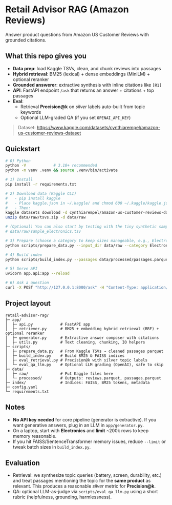 # Retail Advisor RAG (Amazon Reviews)

Answer product questions from Amazon US Customer Reviews with grounded citations.

## What this repo gives you
- **Data prep**: load Kaggle TSVs, clean, and chunk reviews into passages
- **Hybrid retrieval**: BM25 (lexical) + dense embeddings (MiniLM) + optional reranker
- **Grounded answerer**: extractive synthesis with inline citations like `[R1]`
- **API**: FastAPI endpoint `/ask` that returns an answer + citations + top passages
- **Eval**:
  - Retrieval **Precision@k** on *silver* labels auto-built from topic keywords
  - Optional LLM-graded QA (if you set `OPENAI_API_KEY`)

> Dataset: https://www.kaggle.com/datasets/cynthiarempel/amazon-us-customer-reviews-dataset

## Quickstart
```bash
# 0) Python
python -V            # 3.10+ recommended
python -m venv .venv && source .venv/bin/activate

# 1) Install
pip install -r requirements.txt

# 2) Download data (Kaggle CLI)
#   - pip install kaggle
#   - Place kaggle.json in ~/.kaggle/ and chmod 600 ~/.kaggle/kaggle.json
#   - Then:
kaggle datasets download -d cynthiarempel/amazon-us-customer-reviews-dataset -p data/raw -f tsvs.zip
unzip data/raw/tsvs.zip -d data/raw

# (Optional) You can also start by testing with the tiny synthetic sample we included:
# data/raw/sample_electronics.tsv

# 3) Prepare (choose a category to keep sizes manageable, e.g., Electronics)
python scripts/prepare_data.py --input_dir data/raw --category Electronics --limit 200000

# 4) Build index
python scripts/build_index.py --passages data/processed/passages.parquet --out_dir index

# 5) Serve API
uvicorn app.api:app --reload

# 6) Ask a question
curl -X POST "http://127.0.0.1:8000/ask" -H "Content-Type: application/json"   -d '{"query":"battery life for Kindle?", "k":5, "product_filter":"Kindle"}'
```

## Project layout
```
retail-advisor-rag/
├─ app/
│  ├─ api.py            # FastAPI app
│  ├─ retriever.py      # BM25 + embedding hybrid retrieval (RRF) + optional reranker
│  ├─ generator.py      # Extractive answer composer with citations
│  ├─ utils.py          # Text cleaning, chunking, IO helpers
├─ scripts/
│  ├─ prepare_data.py   # From Kaggle TSVs ⇒ cleaned passages parquet
│  ├─ build_index.py    # Build BM25 & FAISS indices
│  ├─ eval_retrieval.py # Precision@k with silver topic labels
│  └─ eval_qa_llm.py    # Optional LLM grading (OpenAI), safe to skip
├─ data/
│  ├─ raw/              # Put Kaggle files here
│  └─ processed/        # Outputs: reviews.parquet, passages.parquet
├─ index/               # Indices: FAISS, BM25 tokens, metadata
├─ config.yaml
└─ requirements.txt
```

## Notes
- **No API key needed** for core pipeline (generator is extractive). If you want generative answers, plug in an LLM in `app/generator.py`.
- On a laptop, start with **Electronics** and **limit** ~200k rows to keep memory reasonable.
- If you hit FAISS/SentenceTransformer memory issues, reduce `--limit` or tweak batch sizes in `build_index.py`.

## Evaluation
- Retrieval: we synthesize topic queries (battery, screen, durability, etc.) and treat passages mentioning the topic for the **same product** as relevant. This produces a reasonable *silver* metric for **Precision@k**.
- QA: optional LLM-as-judge via `scripts/eval_qa_llm.py` using a short rubric (helpfulness, grounding, harmlessness).
